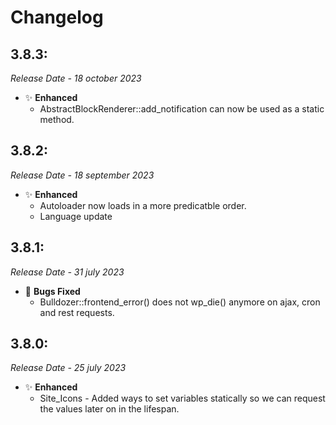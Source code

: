 # Changelog

## 3.8.3:

_Release Date - 18 october 2023_

-   ✨ **Enhanced**
    -   AbstractBlockRenderer::add_notification can now be used as a static method.

## 3.8.2:

_Release Date - 18 september 2023_

-   ✨ **Enhanced**
    -   Autoloader now loads in a more predicatble order.
    -   Language update
    
## 3.8.1:

_Release Date - 31 july 2023_

-   🐛 **Bugs Fixed**
    -   Bulldozer::frontend_error() does not wp_die() anymore on ajax, cron and rest requests.

## 3.8.0:

_Release Date - 25 july 2023_

-   ✨ **Enhanced**
    -   Site_Icons - Added ways to set variables statically so we can request the values later on in the lifespan.